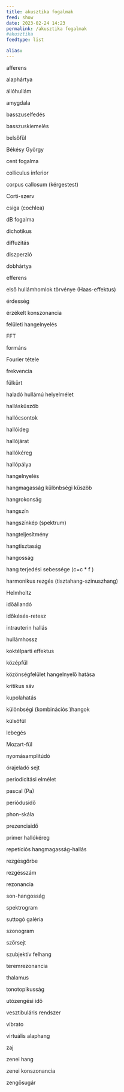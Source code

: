 ```yaml
---
title: akusztika fogalmak
feed: show
date: 2023-02-24 14:23
permalink: /akusztika fogalmak
#akusztika
feedtype: list

alias:
---
```


afferens

alaphártya

állóhullám

amygdala

basszuselfedés

basszuskiemelés

belsőfül

Békésy György

cent fogalma

colliculus inferior

corpus callosum (kérgestest)

Corti-szerv

csiga (cochlea)

dB fogalma

dichotikus

diffuzitás

diszperzió

dobhártya

efferens

első hullámhomlok törvénye (Haas-effektus)

érdesség

érzékelt konszonancia

felületi hangelnyelés

FFT

formáns

Fourier tétele

frekvencia

fülkürt

haladó hullámú helyelmélet

hallásküszöb

hallócsontok

hallóideg

hallójárat

hallókéreg

hallópálya

hangelnyelés

hangmagasság különbségi küszöb

hangrokonság

hangszín

hangszínkép (spektrum)

hangteljesítmény

hangtisztaság

hangosság

hang terjedési sebessége (c=c * f )

harmonikus rezgés (tisztahang-szinuszhang)

Helmholtz

időállandó

időkésés-retesz

intrauterin hallás

hullámhossz

koktélparti effektus

középfül

közönségfelület hangelnyelő hatása

kritikus sáv

kupolahatás

különbségi (kombinációs )hangok

külsőfül

lebegés

Mozart-fül

nyomásamplitúdó

órajeladó sejt

periodicitási elmélet

pascal (Pa)

periódusidő

phon-skála

prezenciaidő

primer hallókéreg

repetíciós hangmagasság-hallás

rezgésgörbe

rezgésszám

rezonancia

son-hangosság

spektrogram

suttogó galéria

szonogram

szőrsejt

szubjektív felhang

teremrezonancia

thalamus

tonotopikusság

utózengési idő

vesztibuláris rendszer

vibrato

virtuális alaphang

zaj

zenei hang

zenei konszonancia

zengősugár